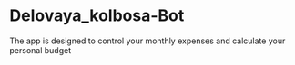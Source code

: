 # Delovaya_kolbosa-Bot
The app is designed to control your monthly expenses and calculate your personal budget
